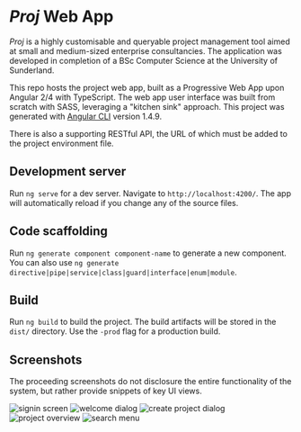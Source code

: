 # _Proj_ Web App

_Proj_ is a highly customisable and queryable project management tool aimed at small and medium-sized enterprise consultancies. The application was developed in completion of a BSc Computer Science at the University of Sunderland.

This repo hosts the project web app, built as a Progressive Web App upon Angular 2/4 with TypeScript. The web app user interface was built from scratch with SASS, leveraging a "kitchen sink" approach. This project was generated with [Angular CLI](https://github.com/angular/angular-cli) version 1.4.9.

There is also a supporting RESTful API, the URL of which must be added to the project environment file. 

## Development server

Run `ng serve` for a dev server. Navigate to `http://localhost:4200/`. The app will automatically reload if you change any of the source files.

## Code scaffolding

Run `ng generate component component-name` to generate a new component. You can also use `ng generate directive|pipe|service|class|guard|interface|enum|module`.

## Build

Run `ng build` to build the project. The build artifacts will be stored in the `dist/` directory. Use the `-prod` flag for a production build.

## Screenshots

The proceeding screenshots do not disclosure the entire functionality of the system, but rather provide snippets of key UI views.

![signin screen](https://i.imgur.com/EtegVeJ.png "signin screen")
![welcome dialog](https://i.imgur.com/4njIJx1.png "welcome dialog")
![create project dialog](https://i.imgur.com/LfB2hs0.png "create project dialog")
![project overview](https://i.imgur.com/tb2S3wz.jpg "project overview")
![search menu](https://i.imgur.com/nSOCAij.jpg "search menu")
